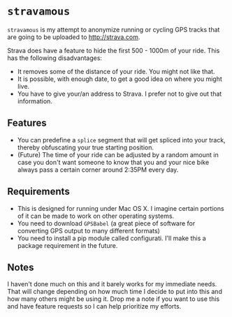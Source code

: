 # `stravamous`

`stravamous` is my attempt to anonymize running or cycling GPS tracks that are going
to be uploaded to http://strava.com.

Strava does have a feature to hide the first 500 - 1000m
of your ride. This has the following disadvantages:

+ It removes some of the distance of your ride. You might not like that.
+ It is possible, with enough date, to get a good idea on where you might live.
+ You have to give your/an address to Strava. I prefer not to give out that information.

## Features

+ You can predefine a `splice` segment that will get spliced into your track, thereby obfuscating your
  true starting position.
+ (Future) The time of your ride can be adjusted by a random amount in case you don't want someone
  to know that you and your nice bike always pass a certain corner around 2:35PM every day.

## Requirements

+ This is designed for running under Mac OS X. I imagine certain portions of it can be made to work
  on other operating systems.
+ You need to download `GPSBabel` (a great piece of software for converting GPS output to many different
  formats)
+ You need to install a pip module called configurati. I'll make this a package requirement in the future.

## Notes

I haven't done much on this and it barely works for my immediate needs. That will change depending
on how much time I decide to put into this and how many others might be using it. Drop me a note if
you want to use this and have feature requests so I can help prioritize my efforts.
